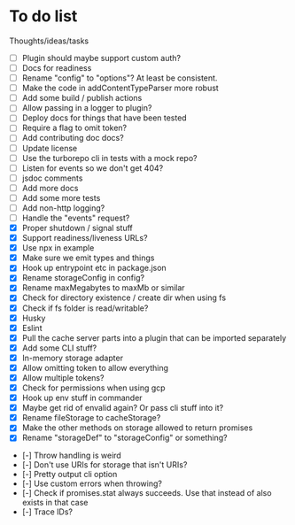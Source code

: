 # To do list

Thoughts/ideas/tasks

- [ ] Plugin should maybe support custom auth?
- [ ] Docs for readiness
- [ ] Rename "config" to "options"? At least be consistent.
- [ ] Make the code in addContentTypeParser more robust
- [ ] Add some build / publish actions
- [ ] Allow passing in a logger to plugin?
- [ ] Deploy docs for things that have been tested
- [ ] Require a flag to omit token?
- [ ] Add contributing doc docs?
- [ ] Update license
- [ ] Use the turborepo cli in tests with a mock repo?
- [ ] Listen for events so we don't get 404?
- [ ] jsdoc comments
- [ ] Add more docs
- [ ] Add some more tests
- [ ] Add non-http logging?
- [ ] Handle the "events" request?
- [x] Proper shutdown / signal stuff
- [x] Support readiness/liveness URLs?
- [x] Use npx in example
- [x] Make sure we emit types and things
- [x] Hook up entrypoint etc in package.json
- [x] Rename storageConfig in config?
- [x] Rename maxMegabytes to maxMb or similar
- [x] Check for directory existence / create dir when using fs
- [x] Check if fs folder is read/writable?
- [x] Husky
- [x] Eslint
- [x] Pull the cache server parts into a plugin that can be imported separately
- [x] Add some CLI stuff?
- [x] In-memory storage adapter
- [x] Allow omitting token to allow everything
- [x] Allow multiple tokens?
- [x] Check for permissions when using gcp
- [x] Hook up env stuff in commander
- [x] Maybe get rid of envalid again? Or pass cli stuff into it?
- [x] Rename fileStorage to cacheStorage?
- [x] Make the other methods on storage allowed to return promises
- [x] Rename "storageDef" to "storageConfig" or something?
- [-] Throw handling is weird
- [-] Don't use URIs for storage that isn't URIs?
- [-] Pretty output cli option
- [-] Use custom errors when throwing?
- [-] Check if promises.stat always succeeds. Use that instead of also exists in
  that case
- [-] Trace IDs?
